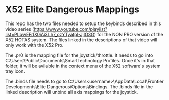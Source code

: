 # X52 Elite Dangerous Mappings
This repo has the two files needed to setup the keybinds described in this video series (https://www.youtube.com/playlist?list=PLbwEFrIX0iAi3Lh7_ozYTyatpI-JjIO3G) for the NON PRO version of the X52 HOTAS system.  The files linked in the descriptions of that video will only work with the X52 Pro.

The .pr0 is the mapping file for the joystick/throttle.  It needs to go into C:\Users\Public\Documents\SmartTechnology Profiles.  Once it's in that folder, it will be avilable in the context menu of the X52 software's system tray icon.

The .binds file needs to go to C:\Users\<username>\AppData\Local\Frontier Developments\Elite Dangerous\Options\Bindings.  The .binds file in the linked description will unbind all axis mappings for the joystick.
